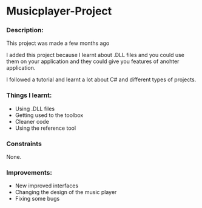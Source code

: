 # Musicplayer-Project

### Description:

This project was made a few months ago

I added this project because I learnt about .DLL files and you could use them on your application and they could give you features of anohter application.

I followed a tutorial and learnt a lot about C# and different types of projects.

### Things I learnt:
- Using .DLL files
- Getting used to the toolbox
- Cleaner code
- Using the reference tool


### Constraints

None.

### Improvements:
- New improved interfaces
- Changing the design of the music player
- Fixing some bugs
